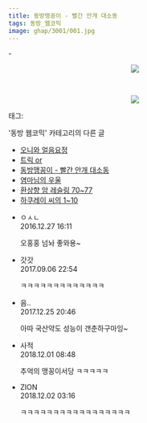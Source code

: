 ```yaml
---
title: 동방맹꽁이 - 빨간 안개 대소동
tags: 동방_웹코믹
image: ghap/3001/001.jpg
---
```

<div class="article">
<p class="moreless_fold" id="more3001_0"><span onclick="toggleMoreLess(this, '3001_0','-','-'); return false;" style="cursor: pointer;">-</span></p>
<p style="text-align: center; clear: none; float: none;"><img src="{{ site.nasurl }}/ghap/3001/001.jpg"/></p>
<p style="text-align: center; clear: none; float: none;"><br/></p>
<p style="text-align: center;"><img src="{{ site.nasurl }}/ghap/3001/002.jpg"/></p>
</div><div class="tagTrail">
<p>태그: </p>
<ul>
</ul>
</div><div class="another">
<p>'동방 웹코믹' 카테고리의 다른 글</p>
<ul>
<li><a href="/2016-12-28-ghap_3012">오니와 얼음요정</a></li>
<li><a href="/2016-12-27-ghap_3002">트릭 or</a></li>
<li><a href="/2016-12-27-ghap_3001">동방맹꽁이 - 빨간 안개 대소동</a></li>
<li><a href="/2016-12-25-ghap_2994">염마님의 우울</a></li>
<li><a href="/2016-12-24-ghap_2992">환상향 암 레슬링 70~77</a></li>
<li><a href="/2016-12-24-ghap_2991">하쿠레이 씨의 1~10</a></li>
</ul>
</div><div class="cb_module cb_fluid">
<div class="cb_wrt cb_profile">
<div class="comment">
<ul>
<li class="cb_thumb_off" id="comment14878041">
<div class="cb_comment_area">
<div class="cb_info_area">
<div class="cb_section">
<span class="cb_nick_name">ㅇㅅㄴ</span>
</div>
<div class="cb_section">
<span class="cb_date">2016.12.27 16:11 </span>
</div>
</div>
<div class="cb_dsc_comment">
<p class="cb_dsc">
											오홍홍 넘놔 좋와용~
										</p>
</div>
</div></li>
<li class="cb_thumb_off" id="comment15077761">
<div class="cb_comment_area">
<div class="cb_info_area">
<div class="cb_section">
<span class="cb_nick_name">갓갓</span>
</div>
<div class="cb_section">
<span class="cb_date">2017.09.06 22:54 </span>
</div>
</div>
<div class="cb_dsc_comment">
<p class="cb_dsc">
											ㅋㅋㅋㅋㅋㅋㅋㅋㅋㅋㅋㅋㅋ
										</p>
</div>
</div></li>
<li class="cb_thumb_off" id="comment15159554">
<div class="cb_comment_area">
<div class="cb_info_area">
<div class="cb_section">
<span class="cb_nick_name">음..</span>
</div>
<div class="cb_section">
<span class="cb_date">2017.12.25 20:46 </span>
</div>
</div>
<div class="cb_dsc_comment">
<p class="cb_dsc">
											아따 국산약도 성능이 갠춘하구마잉~
										</p>
</div>
</div></li>
<li class="cb_thumb_off" id="comment15380817">
<div class="cb_comment_area">
<div class="cb_info_area">
<div class="cb_section">
<span class="cb_nick_name">사적</span>
</div>
<div class="cb_section">
<span class="cb_date">2018.12.01 08:48 </span>
</div>
</div>
<div class="cb_dsc_comment">
<p class="cb_dsc">
											추억의 맹꽁이서당 ㅋㅋㅋㅋㅋ
										</p>
</div>
</div></li>
<li class="cb_thumb_off" id="comment15381160">
<div class="cb_comment_area">
<div class="cb_info_area">
<div class="cb_section">
<span class="cb_nick_name">ZION</span>
</div>
<div class="cb_section">
<span class="cb_date">2018.12.02 03:16 </span>
</div>
</div>
<div class="cb_dsc_comment">
<p class="cb_dsc">
											ㅋㅋㅋㅋㅋㅋㅋㅋㅋㅋㅋㅋㅋㅋㅋㅋㅋ
										</p>
</div>
</div></li>
</ul>
</div>
</div><!-- commentList close -->
</div>